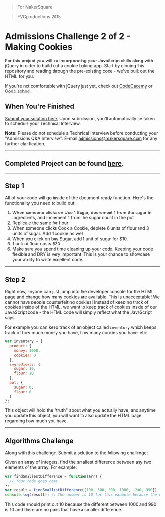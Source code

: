 > For MakerSquare

> FVCproductions 2015

# Admissions Challenge 2 of 2 - Making Cookies

For this project you will be incorporating your JavaScript skills along with jQuery in order to build out a cookie baking app. Start by cloning this repository and reading through the pre-existing code - we've built out the HTML for you.

If you're not comfortable with jQuery just yet, check out [CodeCademy](http://www.codecademy.com/tracks/jquery) or [Code school](https://www.codeschool.com/courses/try-jquery).

## When You're Finished

[Submit your solution here.](https://makersquare.typeform.com/to/NWK8PH) Upon submission, you'll automatically be taken to schedule your Technical Interview.

**Note**: Please do not schedule a Technical Interview before conducting your "Admissions Q&A Interview". E-mail admissions@makersquare.com for any further clarification.

---

## Completed Project can be found [here](https://htmlpreview.github.io/?https://github.com/fvcproductions/Projects/blob/master/BootcampApps/MakerSquare/index.html).

---

## Step 1

All of your code will go inside of the document ready function. Here's the functionality you need to build out:

1. When someone clicks on Use 1 Sugar, decrement 1 from the sugar in ingredients, and increment 1 from the sugar count in the pot
2. Replicate the same for flour
3. When someone clicks Cook a Cookie, deplete 6 units of flour and 3 units of sugar. Add 1 cookie as well.
4. When you click on buy Sugar, add 1 unit of sugar for $10.
5. 1 unit of flour costs $20
6. Make sure you spend time cleaning up your code. Keeping your code flexible and DRY is very important. This is your chance to showcase your ability to write excellent code.

---

## Step 2

Right now, anyone can just jump into the developer console for the HTML page and change how many cookies are available. This is unacceptable! We cannot have people counterfeiting cookies! Instead of keeping track of cookies inside of the HTML, we want to keep track of cookies inside of our JavaScript code - the HTML code will simply reflect what the JavaScript says.

For example you can keep track of an object called `inventory` which keeps track of how much money you have, how many cookies you have, etc:

```javascript
var inventory = {
  product: {
    money: 1000,
    cookies: 0
  },
  ingredients: {
    sugar: 10,
    flour: 10
  },
  pot: {
    sugar: 0,
    flour: 0
  }
};
```

This object will hold the "truth" about what you actually have, and anytime you update this object, you will want to also update the HTML page regarding how much you have.

---

## Algorithms Challenge

Along with this challenge. Submit a solution to the following challenge:

Given an array of integers, find the smallest difference between any two elements of the array. For example:

```javascript
var findSmallestDifference = function(arr) {
  // Your code goes here
};
var result = findSmallestDifference([100, 500, 300, 1000, -200, 990]);
console.log(result); // The answer is 10 for this example because the difference between 1000 and 990 is 10
```

This code should print out 10 because the different between 1000 and 990 is 10 and there are no pairs that have a smaller difference.
